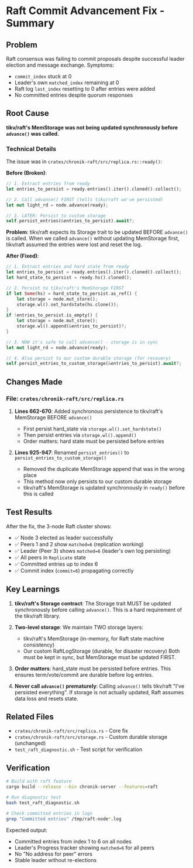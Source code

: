 # Raft Commit Advancement Fix - Summary

## Problem
Raft consensus was failing to commit proposals despite successful leader election and message exchange. Symptoms:
- `commit_index` stuck at 0
- Leader's own `matched_index` remaining at 0
- Raft log `last_index` resetting to 0 after entries were added
- No committed entries despite quorum responses

## Root Cause
**tikv/raft's MemStorage was not being updated synchronously before `advance()` was called.**

### Technical Details
The issue was in `crates/chronik-raft/src/replica.rs::ready()`:

**Before (Broken)**:
```rust
// 1. Extract entries from ready
let entries_to_persist = ready.entries().iter().cloned().collect();

// 2. Call advance() FIRST (tells tikv/raft we've persisted)
let mut light_rd = node.advance(ready);

// 3. LATER: Persist to custom storage
self.persist_entries(&entries_to_persist).await?;
```

**Problem**: tikv/raft expects its Storage trait to be updated BEFORE `advance()` is called. When we called `advance()` without updating MemStorage first, tikv/raft assumed the entries were lost and reset the log.

**After (Fixed)**:
```rust
// 1. Extract entries and hard state from ready
let entries_to_persist = ready.entries().iter().cloned().collect();
let hard_state_to_persist = ready.hs().cloned();

// 2. Persist to tikv/raft's MemStorage FIRST
if let Some(hs) = hard_state_to_persist.as_ref() {
    let storage = node.mut_store();
    storage.wl().set_hardstate(hs.clone());
}
if !entries_to_persist.is_empty() {
    let storage = node.mut_store();
    storage.wl().append(&entries_to_persist)?;
}

// 3. NOW it's safe to call advance() - storage is in sync
let mut light_rd = node.advance(ready);

// 4. Also persist to our custom durable storage (for recovery)
self.persist_entries_to_custom_storage(&entries_to_persist).await?;
```

## Changes Made

### File: `crates/chronik-raft/src/replica.rs`

1. **Lines 662-670**: Added synchronous persistence to tikv/raft's MemStorage BEFORE `advance()`
   - First persist hard_state via `storage.wl().set_hardstate()`
   - Then persist entries via `storage.wl().append()`
   - Order matters: hard state must be persisted before entries

2. **Lines 925-947**: Renamed `persist_entries()` to `persist_entries_to_custom_storage()`
   - Removed the duplicate MemStorage append that was in the wrong place
   - This method now only persists to our custom durable storage
   - tikv/raft's MemStorage is updated synchronously in `ready()` before this is called

## Test Results

After the fix, the 3-node Raft cluster shows:
- ✅ Node 3 elected as leader successfully
- ✅ Peers 1 and 2 show `matched=6` (replication working)
- ✅ Leader (Peer 3) shows `matched=6` (leader's own log persisting)
- ✅ All peers in `Replicate` state
- ✅ Committed entries up to index 6
- ✅ Commit index (`commit=6`) propagating correctly

## Key Learnings

1. **tikv/raft's Storage contract**: The Storage trait MUST be updated synchronously before calling `advance()`. This is a hard requirement of the tikv/raft library.

2. **Two-level storage**: We maintain TWO storage layers:
   - tikv/raft's MemStorage (in-memory, for Raft state machine consistency)
   - Our custom RaftLogStorage (durable, for disaster recovery)
   Both must be kept in sync, but MemStorage must be updated FIRST.

3. **Order matters**: hard_state must be persisted before entries. This ensures term/vote/commit are durable before log entries.

4. **Never call `advance()` prematurely**: Calling `advance()` tells tikv/raft "I've persisted everything". If storage is not actually updated, Raft assumes data loss and resets state.

## Related Files
- `crates/chronik-raft/src/replica.rs` - Core fix
- `crates/chronik-raft/src/storage.rs` - Custom durable storage (unchanged)
- `test_raft_diagnostic.sh` - Test script for verification

## Verification
```bash
# Build with raft feature
cargo build --release --bin chronik-server --features=raft

# Run diagnostic test
bash test_raft_diagnostic.sh

# Check committed entries in logs
grep "Committed entries" /tmp/raft-node*.log
```

Expected output:
- Committed entries from index 1 to 6 on all nodes
- Leader's Progress tracker showing `matched=6` for all peers
- No "No address for peer" errors
- Stable leader without re-elections
